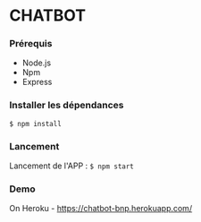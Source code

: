 # CHATBOT 

### Prérequis 

- Node.js
- Npm
- Express

### Installer les dépendances
 ```$ npm install```

### Lancement
Lancement de l'APP : ```$ npm start```

### Demo
On Heroku - https://chatbot-bnp.herokuapp.com/
